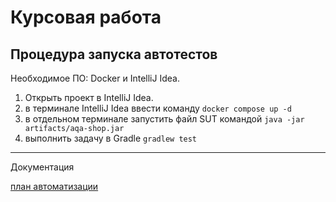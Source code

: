 # Курсовая работа

## Процедура запуска автотестов

Необходимое ПО: Docker и IntelliJ Idea.

1. Открыть проект в IntelliJ Idea.
2. в терминале IntelliJ Idea ввести команду `docker compose up -d`
3. в отдельном терминале запустить файл SUT командой `java -jar artifacts/aqa-shop.jar`
4. выполнить задачу в Gradle `gradlew test`
---

Документация

[план автоматизации](documentation/TestPlan.md)